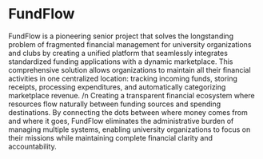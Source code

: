 # FundFlow
FundFlow is a pioneering senior project that solves the longstanding problem of fragmented financial management for university organizations and clubs by creating a unified platform that seamlessly integrates standardized funding applications with a dynamic marketplace. This comprehensive solution allows organizations to maintain all their financial activities in one centralized location: tracking incoming funds, storing receipts, processing expenditures, and automatically categorizing marketplace revenue. 
/n Creating a transparent financial ecosystem where resources flow naturally between funding sources and spending destinations. By connecting the dots between where money comes from and where it goes, FundFlow eliminates the administrative burden of managing multiple systems, enabling university organizations to focus on their missions while maintaining complete financial clarity and accountability.
